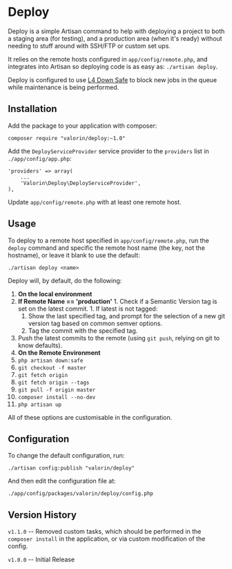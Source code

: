 Deploy
======

Deploy is a simple Artisan command to help with deploying a project to both a staging area (for testing), and a production area (when it's ready) without needing to stuff around with SSH/FTP or custom set ups.

It relies on the remote hosts configured in `app/config/remote.php`, and integrates into Artisan so deploying code is as easy as: `./artisan deploy`.

Deploy is configured to use [L4 Down Safe](https://github.com/valorin/l4-down-safe) to block new jobs in the queue while maintenance is being performed.

Installation
------------

Add the package to your application with composer:

```
composer require "valorin/deploy:~1.0"
```

Add the `DeployServiceProvider` service provider to the `providers` list in `./app/config/app.php`:

```
'providers' => array(
    ...
    'Valorin\Deploy\DeployServiceProvider',
),
```

Update `app/config/remote.php` with at least one remote host.

Usage
-----

To deploy to a remote host specified in `app/config/remote.php`, run the `deploy` command and specific the remote host name (the key, not the hostname), or leave it blank to use the default:

```
./artisan deploy <name>
```

Deploy will, by default, do the following:

1. **On the local environment**
  1. **If Remote Name == 'production'**
    1. Check if a Semantic Version tag is set on the latest commit.
    1. If latest is not tagged:
      1. Show the last specified tag, and prompt for the selection of a new git version tag based on common semver options.
      1. Tag the commit with the specified tag.
  1. Push the latest commits to the remote (using `git push`, relying on git to know defaults).
1. **On the Remote Environment**
  1. `php artisan down:safe`
  1. `git checkout -f master`
  1. `git fetch origin`
  1. `git fetch origin --tags`
  1. `git pull -f origin master`
  1. `composer install --no-dev`
  1. `php artisan up`

All of these options are customisable in the configuration.

Configuration
-------------

To change the default configuration, run:

```
./artisan config:publish "valorin/deploy"
```

And then edit the configuration file at:

```
./app/config/packages/valorin/deploy/config.php
```

Version History
---------------

`v1.1.0` -- Removed custom tasks, which should be performed in the `composer install` in the application, or via custom modification of the config.

`v1.0.0` -- Initial Release
